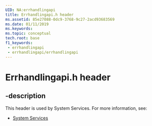```yaml
---
UID: NA:errhandlingapi
title: Errhandlingapi.h header
ms.assetid: 85e27088-0dc9-3768-9c27-2acd93683569
ms.date: 01/11/2019
ms.keywords: 
ms.topic: conceptual
tech.root: base
f1_keywords:
 - errhandlingapi
 - errhandlingapi/errhandlingapi
---
```


# Errhandlingapi.h header


## -description

This header is used by System Services. For more information, see:

- [System Services](../_base/index.md)

